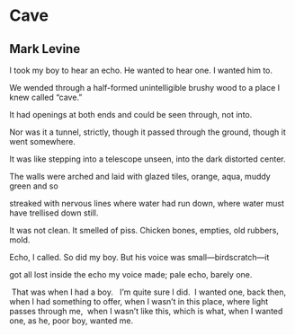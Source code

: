 # Cave
## Mark Levine
I took my boy to hear an echo.
He wanted to hear one. I wanted him to.

We wended through a half-formed unintelligible
brushy wood to a place I knew called “cave.”

It had openings at both ends
and could be seen through, not into.

Nor was it a tunnel, strictly, though it passed
through the ground, though it went somewhere.

It was like stepping into a telescope
unseen, into the dark distorted center.

The walls were arched and laid with glazed tiles,
orange, aqua, muddy green and so

streaked with nervous lines where water had run down,
where water must have trellised down still.

It was not clean. It smelled of piss.
Chicken bones, empties, old rubbers, mold.

Echo, I called. So did my boy.
But his voice was small—birdscratch—it

got all lost inside the echo my voice made;
pale echo, barely one.

 That was when I had a boy.
  I’m quite sure I did.
 I wanted one, back then, when I had something to offer,
when I wasn’t in this place, where light passes through me,
 when I wasn’t like this,
which is what,
when I wanted one,
as he, poor boy, wanted me.